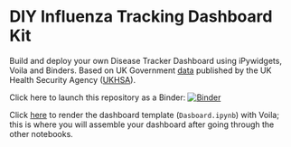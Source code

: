 # DIY Influenza Tracking Dashboard Kit

Build and deploy your own Disease Tracker Dashboard using iPywidgets, Voila and Binders. Based on UK Government [data](https://ukhsa-dashboard.data.gov.uk/) published by the UK Health Security Agency ([UKHSA](https://www.gov.uk/government/organisations/uk-health-security-agency)).

Click here to launch this repository as a Binder: [![Binder](https://mybinder.org/badge_logo.svg)](https://mybinder.org/v2/gh/shinecoding/uk-influenza-dashboard/main)

Click [here](https://mybinder.org/v2/gh/shinecoding/uk-influenza-dashboard/main?urlpath=voila%2Frender%2FDashboard.ipynb) to render the dashboard template (```Dasboard.ipynb```) with Voila; this is where you will assemble your dashboard after going through the other notebooks.

